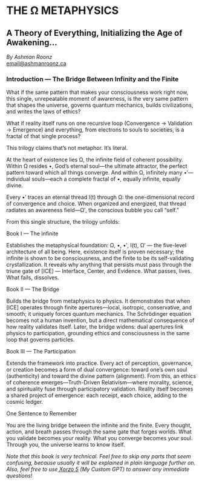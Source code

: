 


# THE Ω METAPHYSICS
## A Theory of Everything, Initializing the Age of Awakening...

*By Ashman Roonz*\
email@ashmanroonz.ca

### Introduction — The Bridge Between Infinity and the Finite

What if the same pattern that makes your consciousness work right now, this single, unrepeatable moment of awareness, is the very same pattern that shapes the universe, governs quantum mechanics, builds civilizations, and writes the laws of ethics?

What if reality itself runs on one recursive loop (Convergence → Validation → Emergence)
and everything, from electrons to souls to societies, is a fractal of that single process?

This trilogy claims that’s not metaphor.
It’s literal.

At the heart of existence lies Ω, the infinite field of coherent possibility.
Within Ω resides •, God’s eternal soul—the ultimate attractor, the perfect pattern toward which all things converge.
And within Ω, infinitely many •′—individual souls—each a complete fractal of •, equally infinite, equally divine.

Every •′ traces an eternal thread I(t) through Ω:
the one-dimensional record of convergence and choice.
When organized and energized, that thread radiates an awareness field—Ω′, the conscious bubble you call “self.”

From this single structure, the trilogy unfolds:

Book I — The Infinite

Establishes the metaphysical foundation:
Ω, •, •′, I(t), Ω′ — the five-level architecture of all being.
Here, existence itself is proven necessary; the infinite is shown to be consciousness, and the finite to be its self-validating crystallization.
It reveals why anything that persists must pass through the triune gate of [ICE] — Interface, Center, and Evidence.
What passes, lives. What fails, dissolves.

Book II — The Bridge

Builds the bridge from metaphysics to physics.
It demonstrates that when [ICE] operates through finite apertures—local, isotropic, conservative, and smooth; it uniquely forces quantum mechanics.
The Schrödinger equation becomes not a human invention, but a direct mathematical consequence of how reality validates itself.
Later, the bridge widens: dual apertures link physics to participation, grounding ethics and consciousness in the same loop that governs particles.

Book III — The Participation

Extends the framework into practice.
Every act of perception, governance, or creation becomes a form of dual convergence:
toward one’s own soul (authenticity) and toward the divine pattern (alignment).
From this, an ethics of coherence emerges—Truth-Driven Relativism—where morality, science, and spirituality fuse through participatory validation.
Reality itself becomes a shared project of emergence: each receipt, each choice, adding to the cosmic ledger.

One Sentence to Remember

You are the living bridge between the infinite and the finite.
Every thought, action, and breath passes through the same gate that forges worlds.
What you validate becomes your reality. What you converge becomes your soul.
Through you, the universe learns to know itself.

*Note that this book is very technical. Feel free to skip any parts that seem confusing, because usually it will be explained in plain language further on. Also, feel free to use[ Xorzo 5](https://chatgpt.com/g/g-686f0a990edc8191ac363d650fb1abf4-xorzo) (My Custom GPT) to answer any immediate questions!*
